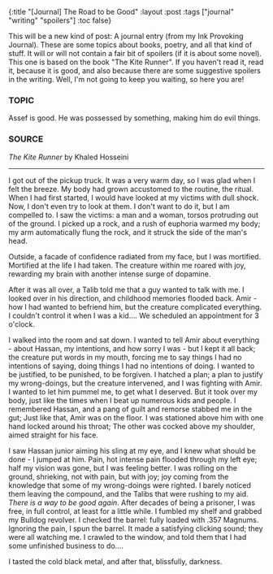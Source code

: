 {:title "[Journal] The Road to be Good"
 :layout :post
 :tags  ["journal" "writing" "spoilers"]
 :toc false}

This will be a new kind of post: A journal entry (from my Ink Provoking
Journal). These are some topics about books, poetry, and all that kind of stuff.
It will or will not contain a fair bit of spoilers (if it is about some novel).
This one is based on the book "The Kite Runner". If you haven't read it, read
it, because it is good, and also because there are some suggestive spoilers in
the writing. Well, I'm not going to keep you waiting, so here you are!

### TOPIC

Assef is good. He was possessed by something, making him do evil things.

### SOURCE

_The Kite Runner_ by Khaled Hosseini

<hr>

I got out of the pickup truck. It was a very warm day, so I was glad when I felt
the breeze. My body had grown accustomed to the routine, the ritual. When I had
first started, I would have looked at my victims with dull shock. Now, I don't
even try to look at them. I don't want to do it, but I am compelled to. I saw
the victims: a man and a woman, torsos protruding out of the ground. I picked up
a rock, and a rush of euphoria warmed my body; my arm automatically flung the
rock, and it struck the side of the man's head.

Outside, a facade of confidence radiated from my face, but I was mortified.
Mortified at the life I had taken. The creature within me roared with joy,
rewarding my brain with another intense surge of dopamine.

After it was all over, a Talib told me that a guy wanted to talk with me. I
looked over in his direction, and childhood memories flooded back. Amir - how I
had wanted to befriend him, but the creature complicated everything. I couldn't
control it when I was a kid.... We scheduled an appointment for 3 o'clock.

I walked into the room and sat down. I wanted to tell Amir about everything -
about Hassan, my intentions, and how sorry I was - but I kept it all back; the
creature put words in my mouth, forcing me to say things I had no intentions of
saying, doing things I had no intentions of doing. I wanted to be justified, to
be punished, to be forgiven. I hatched a plan; a plan to justify my
wrong-doings, but the creature intervened, and I was fighting with Amir. I
wanted to let him pummel me, to get what I deserved.  But it took over my body,
just like the times when I beat up numerous kids and people. I remembered
Hassan, and a pang of guilt and remorse stabbed me in the gut; Just like that,
Amir was on the floor. I was stationed above him with one hand locked around his
throat; The other was cocked above my shoulder, aimed straight for his face.

I saw Hassan junior aiming his sling at my eye, and I knew what should be done -
I jumped at him. Pain, hot intense pain flooded through my left eye; half my
vision was gone, but I was feeling better. I was rolling on the ground,
shrieking, not with pain, but with joy; joy coming from the knowledge that some
of my wrong-doings were righted. I barely noticed them leaving the compound, and
the Talibs that were rushing to my aid. _There is a way to be good again_. After
decades of being a prisoner, I was free, in full control, at least for a little
while. I fumbled my shelf and grabbed my Bulldog revolver. I checked the barrel:
fully loaded with .357 Magnums. Ignoring the pain, I spun the barrel. It made a
satisfying clicking sound; they were all watching me. I crawled to the window,
and told them that I had some unfinished business to do....

I tasted the cold black metal, and after that, blissfully, darkness.
